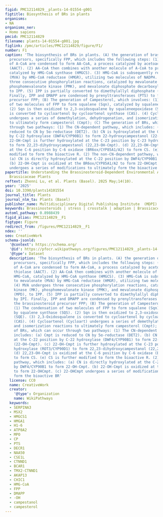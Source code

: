 ```yaml
---
figid: PMC12114829__plants-14-01554-g001
figtitle: Biosynthesis of BRs in plants
organisms:
- NA
organisms_ner:
- Homo sapiens
pmcid: PMC12114829
filename: plants-14-01554-g001.jpg
figlink: /pmc/articles/PMC12114829/figure/F1/
number: F1
caption: 'The biosynthesis of BRs in plants. (A) the generation of brassinosteroid
  precursors, specifically FPP, which includes the following steps: (1) Two molecules
  of A-CoA are condensed to form AA-CoA, a process catalyzed by acetoacetyl-CoA thiolase
  (AACT). (2) AA-CoA then combines with another molecule of A-CoA to produce HMG-CoA,
  catalyzed by HMG-CoA synthase (HMGCS). (3) HMG-CoA is subsequently reduced to mevalonate
  (MVA) by HMG-CoA reductase (HMGR), utilizing two molecules of NADPH. (4) MVA undergoes
  three consecutive phosphorylation reactions, catalyzed by mevalonate kinase (MK),
  phosphomevalonate kinase (PMK), and mevalonate diphosphate decarboxylase (MPD),
  to IPP. (5) IPP is partially converted to dimethylallyl diphosphate (DMAPP) by IPI.
  Finally, IPP and DMAPP are condensed by prenyltransferases (PTS) to form the brassinosteroid
  precursor FPP; (B) The generation of Campesterol, which involves: (1) The condensation
  of two molecules of FPP to form squalene (Sqn), catalyzed by squalene synthase (SQS).
  (2) Sqn is then oxidized to 2,3-oxidosqualene by squaleneepoxidase (SQE). (3) 2,3-Oxidosqualene
  is converted to cycloartenol by cycloartenol synthase (CAS). (4) Cycloartenol (Cycloart)
  undergoes a series of demethylation, dehydrogenation, and isomerization reactions
  to ultimately form campesterol (Cmpt); (C) The generation of BRs, which can occur
  through two pathways: (1) The CN-dependent pathway, which includes: (a) Cmpt is
  reduced to CN by 5α-reductase (DET2). (b) CN is hydroxylated at the C-22 position
  by C-22 hydroxylase (DWF4/CYP90B1) to form 22-hydroxycampestanol (22-OH-Cmpt). (c)
  22-OH-Cmpt is further hydroxylated at the C-23 position by C-23 hydroxylase (ROT3/CYP90D1)
  to form 22,23-dihydroxycampestanol (22,23-OH-Cmpt). (d) 22,23-OH-Cmpt is oxidized
  at the C-6 position by C-6 oxidase (BR6ox/CYP85A1/A2) to form CS. (e) CS is further
  modified to form the bioactive R. (2) The non-CN-dependent pathway, which includes:
  (a) CN is directly hydroxylated at the C-22 position by DWF4/CYP90B1 to form 22-OH-Cmpt.
  (b) 22-OH-Cmpt is oxidized at the BR6ox/CYP85A1/A2 to form 22-OHCmpt. (c) 22-OHCmpt
  undergoes a series of modifications to ultimately form the bioactive BR'
papertitle: Understanding the Brassinosteroid-Dependent Environmental Adaption in
  Brassicaceae Plants
reftext: Zhenni Lu, et al. Plants (Basel). 2025 May;14(10).
year: '2025'
doi: 10.3390/plants14101554
journal_title: Plants
journal_nlm_ta: Plants (Basel)
publisher_name: Multidisciplinary Digital Publishing Institute  (MDPI)
keywords: Brassinosteroids | stress | crosstalk | adaption | Brassicaceae crop
automl_pathway: 0.8988439
figid_alias: PMC12114829__F1
figtype: Figure
redirect_from: /figures/PMC12114829__F1
ndex: ''
seo: CreativeWork
schema-jsonld:
  '@context': https://schema.org/
  '@id': https://pfocr.wikipathways.org/figures/PMC12114829__plants-14-01554-g001.html
  '@type': Dataset
  description: 'The biosynthesis of BRs in plants. (A) the generation of brassinosteroid
    precursors, specifically FPP, which includes the following steps: (1) Two molecules
    of A-CoA are condensed to form AA-CoA, a process catalyzed by acetoacetyl-CoA
    thiolase (AACT). (2) AA-CoA then combines with another molecule of A-CoA to produce
    HMG-CoA, catalyzed by HMG-CoA synthase (HMGCS). (3) HMG-CoA is subsequently reduced
    to mevalonate (MVA) by HMG-CoA reductase (HMGR), utilizing two molecules of NADPH.
    (4) MVA undergoes three consecutive phosphorylation reactions, catalyzed by mevalonate
    kinase (MK), phosphomevalonate kinase (PMK), and mevalonate diphosphate decarboxylase
    (MPD), to IPP. (5) IPP is partially converted to dimethylallyl diphosphate (DMAPP)
    by IPI. Finally, IPP and DMAPP are condensed by prenyltransferases (PTS) to form
    the brassinosteroid precursor FPP; (B) The generation of Campesterol, which involves:
    (1) The condensation of two molecules of FPP to form squalene (Sqn), catalyzed
    by squalene synthase (SQS). (2) Sqn is then oxidized to 2,3-oxidosqualene by squaleneepoxidase
    (SQE). (3) 2,3-Oxidosqualene is converted to cycloartenol by cycloartenol synthase
    (CAS). (4) Cycloartenol (Cycloart) undergoes a series of demethylation, dehydrogenation,
    and isomerization reactions to ultimately form campesterol (Cmpt); (C) The generation
    of BRs, which can occur through two pathways: (1) The CN-dependent pathway, which
    includes: (a) Cmpt is reduced to CN by 5α-reductase (DET2). (b) CN is hydroxylated
    at the C-22 position by C-22 hydroxylase (DWF4/CYP90B1) to form 22-hydroxycampestanol
    (22-OH-Cmpt). (c) 22-OH-Cmpt is further hydroxylated at the C-23 position by C-23
    hydroxylase (ROT3/CYP90D1) to form 22,23-dihydroxycampestanol (22,23-OH-Cmpt).
    (d) 22,23-OH-Cmpt is oxidized at the C-6 position by C-6 oxidase (BR6ox/CYP85A1/A2)
    to form CS. (e) CS is further modified to form the bioactive R. (2) The non-CN-dependent
    pathway, which includes: (a) CN is directly hydroxylated at the C-22 position
    by DWF4/CYP90B1 to form 22-OH-Cmpt. (b) 22-OH-Cmpt is oxidized at the BR6ox/CYP85A1/A2
    to form 22-OHCmpt. (c) 22-OHCmpt undergoes a series of modifications to ultimately
    form the bioactive BR'
  license: CC0
  name: CreativeWork
  creator:
    '@type': Organization
    name: WikiPathways
  keywords:
  - SERPINA3
  - MSX2
  - HMGCS1
  - HMGA1
  - H1-6
  - ATP8A2
  - MPO
  - CP
  - PTS
  - DECR1
  - NAA50
  - CSE1L
  - CTNND1
  - BCAR1
  - TMX2-CTNND1
  - AKAP13
  - CHIC1
  - HMG-CoA
  - FPP
  - DMAPP
  - -OH
  - campestanol
  - campesterol
---
```


